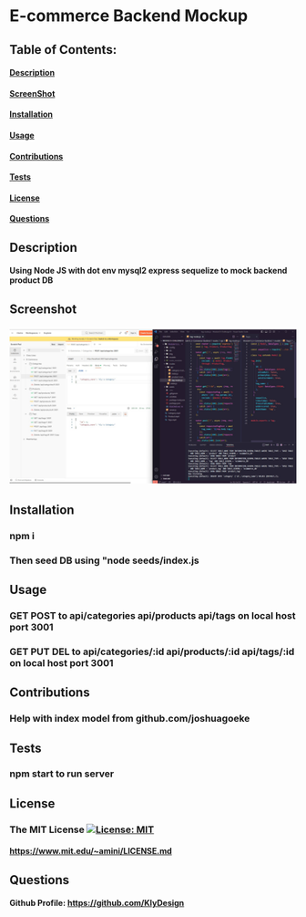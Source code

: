 # E-commerce Backend Mockup

  ## Table of Contents: 
  #### [Description](#description)
  #### [ScreenShot](#ScreenShot)
  #### [Installation](#installation)
  #### [Usage](#usage)
  #### [Contributions](#contributions)
  #### [Tests](#tests)
  #### [License](#license)
  #### [Questions](#questions)



  ## Description
  ####  Using Node JS with  dot env mysql2 express sequelize to mock backend product DB 

  ## Screenshot
  ### ![Alt text](img/screenshot.jpg?raw=true "Optional Title")

  ## Installation
  ### npm i
  ### Then seed DB using "node seeds/index.js

  ## Usage
  ### GET POST to api/categories api/products api/tags on local host port 3001
  ### GET PUT DEL to api/categories/:id api/products/:id api/tags/:id on local host port 3001

  ## Contributions
  ### Help with index model from github.com/joshuagoeke

  ## Tests
  ### npm start to run server

  ## License
  ### The MIT License  [![License: MIT](https://img.shields.io/badge/License-MIT-blue.svg)](https://opensource.org/licenses/MIT) 
  #### https://www.mit.edu/~amini/LICENSE.md
  

  ## Questions
  #### Github Profile: https://github.com/KlyDesign
  
